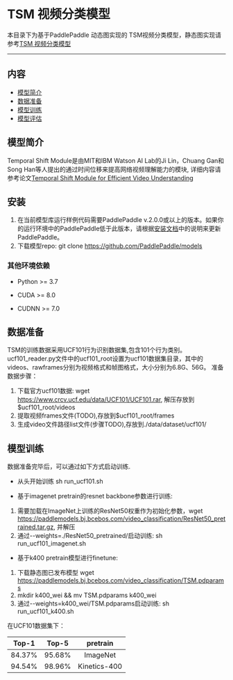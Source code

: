 # TSM 视频分类模型

本目录下为基于PaddlePaddle 动态图实现的 TSM视频分类模型，静态图实现请参考[TSM 视频分类模型](https://github.com/PaddlePaddle/models/tree/develop/PaddleCV/PaddleVideo/models/tsm)

---
## 内容

- [模型简介](#模型简介)
- [数据准备](#数据准备)
- [模型训练](#模型训练)
- [模型评估](#模型评估)


## 模型简介

Temporal Shift Module是由MIT和IBM Watson AI Lab的Ji Lin，Chuang Gan和Song Han等人提出的通过时间位移来提高网络视频理解能力的模块, 详细内容请参考论文[Temporal Shift Module for Efficient Video Understanding](https://arxiv.org/abs/1811.08383v1)

## 安装

1. 在当前模型库运行样例代码需要PaddlePaddle v.2.0.0或以上的版本。如果你的运行环境中的PaddlePaddle低于此版本，请根据[安装文档](http://www.paddlepaddle.org/documentation/docs/zh/1.6/beginners_guide/install/index_cn.html)中的说明来更新PaddlePaddle。
2. 下载模型repo: git clone https://github.com/PaddlePaddle/models 

### 其他环境依赖

- Python >= 3.7

- CUDA >= 8.0

- CUDNN >= 7.0


## 数据准备

TSM的训练数据采用UCF101行为识别数据集,包含101个行为类别。
ucf101_reader.py文件中的ucf101_root设置为ucf101数据集目录，其中的videos、rawframes分别为视频格式和帧图格式，大小分别为6.8G、56G。
准备数据步骤：
1. 下载官方ucf101数据: wget https://www.crcv.ucf.edu/data/UCF101/UCF101.rar, 解压存放到$ucf101_root/videos
2. 提取视频frames文件(TODO),存放到$ucf101_root/frames
3. 生成video文件路径list文件(步骤TODO),存放到./data/dataset/ucf101/


## 模型训练

数据准备完毕后，可以通过如下方式启动训练.  

- 从头开始训练
sh run_ucf101.sh

- 基于imagenet pretrain的resnet backbone参数进行训练:

1. 需要加载在ImageNet上训练的ResNet50权重作为初始化参数，wget https://paddlemodels.bj.bcebos.com/video_classification/ResNet50_pretrained.tar.gz, 并解压
2. 通过--weights=./ResNet50_pretrained/启动训练: sh run_ucf101_imagenet.sh

- 基于k400 pretrain模型进行finetune:

1. 下载静态图已发布模型 wget https://paddlemodels.bj.bcebos.com/video_classification/TSM.pdparams 
2. mkdir k400_wei &&  mv TSM.pdparams k400_wei
3. 通过--weights=k400_wei/TSM.pdparams启动训练: sh run_ucf101_k400.sh

在UCF101数据集下：

|Top-1|Top-5|pretrain|
|:-:|:-:|:-:|
|84.37%|95.68%|ImageNet|
|94.54%|98.96%|Kinetics-400|

